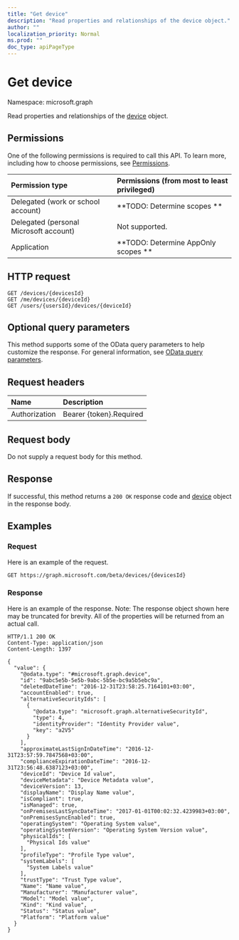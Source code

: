 ```yaml
---
title: "Get device"
description: "Read properties and relationships of the device object."
author: ""
localization_priority: Normal
ms.prod: ""
doc_type: apiPageType
---
```


# Get device

Namespace: microsoft.graph

Read properties and relationships of the [device](../resources/device.md) object.

## Permissions
One of the following permissions is required to call this API. To learn more, including how to choose permissions, see [Permissions](/concepts/permissions-reference.md).

|Permission type|Permissions (from most to least privileged)|
|:---|:---|
|Delegated (work or school account)|**TODO: Determine scopes **|
|Delegated (personal Microsoft account)|Not supported.|
|Application|**TODO: Determine AppOnly scopes **|

## HTTP request
<!-- {
  "blockType": "ignored"
}
-->
``` http
GET /devices/{devicesId}
GET /me/devices/{deviceId}
GET /users/{usersId}/devices/{deviceId}
```

## Optional query parameters
This method supports some of the OData query parameters to help customize the response. For general information, see [OData query parameters](/graph/query-parameters).

## Request headers
|Name|Description|
|:---|:---|
|Authorization|Bearer {token}.Required|

## Request body
Do not supply a request body for this method.

## Response
If successful, this method returns a `200 OK` response code and [device](../resources/device.md) object in the response body.

## Examples

### Request
Here is an example of the request.
<!-- {
  "blockType": "request",
  "name": "get_device"
}
-->
``` http
GET https://graph.microsoft.com/beta/devices/{devicesId}
```

### Response
Here is an example of the response. Note: The response object shown here may be truncated for brevity. All of the properties will be returned from an actual call.
<!-- {
  "blockType": "response",
  "truncated": true,
  "@odata.type": "microsoft.graph.device"
}
-->
``` http
HTTP/1.1 200 OK
Content-Type: application/json
Content-Length: 1397

{
  "value": {
    "@odata.type": "#microsoft.graph.device",
    "id": "9abc5e5b-5e5b-9abc-5b5e-bc9a5b5ebc9a",
    "deletedDateTime": "2016-12-31T23:58:25.7164101+03:00",
    "accountEnabled": true,
    "alternativeSecurityIds": [
      {
        "@odata.type": "microsoft.graph.alternativeSecurityId",
        "type": 4,
        "identityProvider": "Identity Provider value",
        "key": "a2V5"
      }
    ],
    "approximateLastSignInDateTime": "2016-12-31T23:57:59.7847568+03:00",
    "complianceExpirationDateTime": "2016-12-31T23:56:48.6387123+03:00",
    "deviceId": "Device Id value",
    "deviceMetadata": "Device Metadata value",
    "deviceVersion": 13,
    "displayName": "Display Name value",
    "isCompliant": true,
    "isManaged": true,
    "onPremisesLastSyncDateTime": "2017-01-01T00:02:32.4239983+03:00",
    "onPremisesSyncEnabled": true,
    "operatingSystem": "Operating System value",
    "operatingSystemVersion": "Operating System Version value",
    "physicalIds": [
      "Physical Ids value"
    ],
    "profileType": "Profile Type value",
    "systemLabels": [
      "System Labels value"
    ],
    "trustType": "Trust Type value",
    "Name": "Name value",
    "Manufacturer": "Manufacturer value",
    "Model": "Model value",
    "Kind": "Kind value",
    "Status": "Status value",
    "Platform": "Platform value"
  }
}
```

